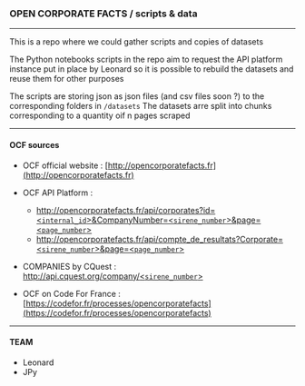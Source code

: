 ### OPEN CORPORATE FACTS / scripts & data
-------------------

This is a repo where we could gather scripts and copies of datasets

The Python notebooks scripts in the repo aim to request the API platform instance put in place by Leonard 
so it is possible to rebuild the datasets and reuse them for other purposes

The scripts are storing json as json files (and csv files soon ?) to the corresponding folders in `/datasets`
The datasets arre split into chunks corresponding to a quantity oif n pages scraped


----------
#### OCF sources 

- OCF official website : [http://opencorporatefacts.fr](http://opencorporatefacts.fr)

- OCF API Platform : 
	- [http://opencorporatefacts.fr/api/corporates?id=<`internal_id`>&CompanyNumber=<`sirene_number`>&page=<`page_number`>](http://opencorporatefacts.fr/api)
	- [http://opencorporatefacts.fr/api/compte_de_resultats?Corporate=<`sirene_number`>&page=<`page_number`>](http://opencorporatefacts.fr/api)

- COMPANIES by CQuest : [http://api.cquest.org/company/<`sirene_number`>](http://api.cquest.org/company/832277370)

- OCF on Code For France : [https://codefor.fr/processes/opencorporatefacts](https://codefor.fr/processes/opencorporatefacts)


------------
#### TEAM

- Leonard 
- JPy 


